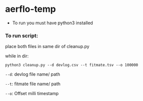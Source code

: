 # aerflo-temp

- To run you must have python3 installed

### To run script:

place both files in same dir of cleanup.py

while in dir:

`python3 cleanup.py --d devlog.csv --t fitmate.tsv --o 100000`

`--d`: devlog file name/ path

`--t`: fitmate file name/ path

`--o`: Offset milli timestamp